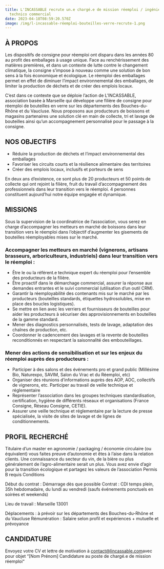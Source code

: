```yaml
---
title: L'INCASSABLE recrute un.e chargé.e de mission réemploi / ingénieur.e
  technico commercial
date: 2023-04-18T08:59:20.570Z
image: /img/l-incassable-réemploi-bouteilles-verre-recrute-1.png
---
```

## **À PROPOS**



Les dispositifs de consigne pour réemploi ont disparu dans les années 80 au profit des emballages à usage unique. Face au renchérissement des matières premières, et dans un contexte de lutte contre le changement climatique, la consigne s’impose à nouveau comme une solution de bon sens à la fois économique et écologique. Le réemploi des emballages permet en effet de diminuer l’impact environnemental des emballages, de limiter la production de déchets et de créer des emplois locaux.

C’est dans ce contexte que se déploie l’action de L’INCASSABLE, association basée à Marseille qui développe une filière de consigne pour réemploi de bouteilles en verre sur les départements des Bouches-du-Rhône et du Vaucluse. Nous proposons aux producteurs de boissons et magasins partenaires une solution clé en main de collecte, tri et lavage de bouteilles ainsi qu’un accompagnement personnalisé pour le passage à la consigne.



## **NOS OBJECTIFS**



* Réduire la production de déchets et l’impact environnemental des emballages
* Favoriser les circuits courts et la résilience alimentaire des territoires
* Créer des emplois locaux, inclusifs et porteurs de sens

En deux ans d’existence, ce sont plus de 20 producteurs et 50 points de collecte qui ont rejoint la filière, fruit du travail d’accompagnement des professionnels dans leur transition vers le réemploi. 4 personnes constituent aujourd’hui notre équipe engagée et dynamique.



## **M﻿ISSIONS**



Sous la supervision de la coordinatrice de l’association, vous serez en charge d’accompagner les metteurs en marché de boissons dans leur transition vers le réemploi dans l’objectif d’augmenter les gisements de bouteilles réemployables mises sur le marché.



### **Accompagner les metteurs en marché (vignerons, artisans brasseurs, arboriculteurs, industriels) dans leur transition vers le réemploi :**

* Être le ou la référent.e technique expert du réemploi pour l’ensemble des producteurs de la filière.
* Être proactif dans le démarchage commercial, assurer la réponse aux demandes entrantes et le suivi commercial (utilisation d’un outil CRM).
* Garantir la réemployabilité des contenants mis sur le marché par les producteurs (bouteilles standards, étiquettes hydrosolubles, mise en place des boucles logistiques).
* Se mettre en lien avec les verriers et fournisseurs de bouteilles pour aider les producteurs à sécuriser des approvisionnements en bouteilles de la gamme standard.
* Mener des diagnostics personnalisés, tests de lavage, adaptation des chaînes de production, etc.
* Coordonner le cadencement des lavages et la revente de bouteilles reconditionnés en respectant la saisonnalité des embouteillages.



### **Mener des actions de sensibilisation et sur les enjeux du réemploi auprès des producteurs :**

* Participer à des salons et des événements pro et grand public (Millésime Bio, Naturexpo, SAVIM,
  Salon du Vrac et du Réemploi, etc)
* Organiser des réunions d’informations auprès des AOP, AOC, collectifs de vignerons, etc.
  Participer au travail de veille technique et réglementaire
* Représenter l’association dans les groupes techniques standardisation, certification, hygiène de
  différents réseaux et organisations (France Consigne, Réseau Consigne, CETIE).
* Assurer une veille technique et réglementaire par la lecture de presse spécialisée, la visite de
  sites de lavage et de lignes de conditionnements.



## **P﻿ROFIL RECHERCHÉ**



Titulaire d’un master en agronomie / packaging / économie circulaire (ou équivalent) vous faites preuve d’autonomie et êtes à l’aise dans la relation clients. Une connaissance du secteur du vin, de la bière ou plus généralement de l’agro-alimentaire serait un plus.
Vous avez envie d’agir pour la transition écologique et partagez les valeurs de l’association Permis B requis
Conditions

Début du contrat : Démarrage dès que possible
Contrat : CDI temps plein, 35h hebdomadaire, du lundi au vendredi (saufs événements ponctuels en soirées et weekends)

Lieu de travail : Marseille 13001

Déplacements : à prévoir sur les départements des Bouches-du-Rhône et du Vaucluse Rémunération : Salaire selon profil et expériences + mutuelle et prévoyance



## **CANDIDATURE**



Envoyez votre CV et lettre de motivation à [contact@lincassable.com](contact@lincassable.com)avec pour objet “\[Nom Prénom] Candidature au poste de chargé.e de mission réemploi“